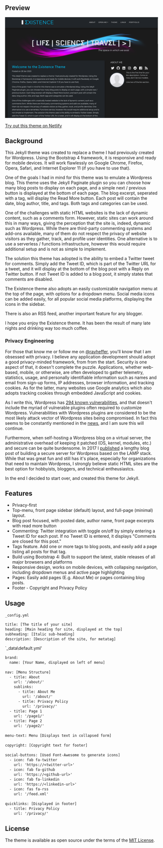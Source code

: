 ## Preview
![](screenshot.png)

[Try out this theme on Netlify](https://elegant-bose-edf0e2.netlify.com/)

## Background
This Jekyll theme was created to replace a theme I had previously created for Wordpress. Using the Bootstrap 4 framework, it is responsive and ready for mobile devices. It will work flawlessly on Google Chrome, Firefox, Opera, Safari, and Internet Explorer 11 (if you have to use that).

One of the goals I had in mind for this theme was to emulate a Wordpress blog. This theme uses the Jekyll Paginate plugin so you can choose how many blog posts to display on each page, and a simple next / previous button is displayed at the bottom of each page. The blog excerpt, seperated with a <!--more--> tag, will display the Read More button. Each post will contain the date, blog author, title, and tags. Both tags and categories can be used.

One of the challenges with static HTML websites is the lack of dynamic content, such as a comments form. However, static sites can work around this in many ways, giving the perception that the site is, indeed, dynamic such as Wordpress. While there are third-party commenting systems and add-ons available, many of them do not respect the privacy of website visitors as they gather, track, and profile user identities. One alternative is to use a serverless / functions infrastructure, however this would require additional setup and is not as simple to implement.

The solution this theme has adopted is the ability to embed a Twitter tweet for comments. Simply add the Tweet ID, which is part of the Twitter URL for a tweet, and it will display at the bottom of the blog post with a Reply on Twitter button. If not Tweet ID is added to a blog post, it simply states that comments are disabled.

The Existence theme also adopts an easily customizable navigation menu at the top of the page, with options for a dropdown menu. Social media icons can be added easily, for all popular social media platforms, displaying the icons in the sidebar.

There is also an RSS feed, another important feature for any blogger.

I hope you enjoy the Existence theme. It has been the result of many late nights and drinking way too much coffee.

### Privacy Engineering
For those that know me or follow me on [@rayheffer](https://twitter.com/rayheffer), you'll know that I am obsessed with privacy. I believe any application development should adopt a good privacy-minded framework, from from the start. Security is one aspect of that, it doesn't complete the puzzle. Applications, whether web-based, mobile, or otherwise, are often developed to gather telemetry, statistics, usage, and personally identifiable information such as names and email from sign-up forms, IP addresses, browser information, and tracking cookies. As for the latter, many websites use Google analytics which also adopts tracking cookies through embedded JavaScript and cookies.

As I write this, Wordpress has [294 known vulnerabilities](https://www.cvedetails.com/vulnerability-list/vendor_id-2337/product_id-4096/Wordpress-Wordpress.html), and that doesn't include the myriad of vulnerable plugins often required to customize Wordpress. Vulnerabilities with Wordpress plugins are considered to be the most likely attack vector of Wordpress sites being compromised. In fact this seems to be constantly mentioned in the [news](https://thehackernews.com/search/label/Wordpress%20hacking), and I am sure this will continue.

Furthermore, when self-hosting a Wordpress blog on a virtual server, the administrative overhead of keeping it patched (OS, kernel, modules, etc.) and secure can be quite burdensome. In 2017 I [published](https://www.rayheffer.com/building-secure-wordpress-server-lamp-centos-7-selinux/) a lengthy blog post of building a secure server for Wordpress based on the LAMP stack. While that was great fun and still has it's place, especially for organizations that need to maintain Wordpress, I strongly believe static HTML sites are the best option for hobbyists, bloggers, and technical entheusiastcs.

In the end I decided to start over, and created this theme for Jekyll. 

## Features
* Privacy-first
* Top-menu, front page sidebar (default) layout, and full-page (minimal) layout.
* Blog post focused, with posted date, author name, front page excerpts with read more button
* Commenting: Twitter integration with toggle on/off by simply entering a Tweet ID for each post. If no Tweet ID is entered, it displays "Comments are closed for this post."
* Tags feature. Add one or more tags to blog posts, and easily add a page listing all posts for that tag.
* Build using Bootstrap 4: Built to support the latest, stable releases of all major browsers and platforms
* Responsive design, works on mobile devices, with collapsing navigation, including dropdown menus and active page highlighting
* Pages: Easily add pages (E.g. About Me) or pages containing blog posts.
* Footer - Copyright and Privacy Policy

## Usage

`_config.yml`
```
title: [The title of your site]
heading: [Main heading for site, displayed at the top]
subheading: [Italic sub-heading]
description: [Description of the site, for metatag]
```


`_data\default.yml'

```
brand:
  name: [Your Name, displayed on left of menu]

nav: [Menu Structure]
  - title: About
    url: '/about/'
    sublinks:
      - title: About Me
        url: '/about/'
      - title: Privacy Policy
        url: '/privacy/'   
  - title: Page 1
    url: '/page1/'
  - title: Page 2
    url: '/page2/'

menu-text: Menu [Displays text in collapsed form]

copyright: [Copyright text for footer]

social-buttons: [Used Font-Awesome to generate icons]
  - icon: fab fa-twitter
    url: 'https://<twitter-url>' 
  - icon: fab fa-github
    url: 'https://<github-url>'
  - icon: fab fa-linkedin
    url: 'https://<linkedin-url>'
  - icon: fas fa-rss
    url: '/feed.xml'
    
quicklinks: [Displayed in footer]
  - title: Privacy Policy
    url: '/privacy/'
```

## License

The theme is available as open source under the terms of the [MIT License](https://opensource.org/licenses/MIT).

